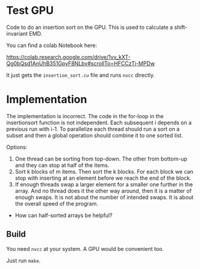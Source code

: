 # Test GPU

Code to do an insertion sort on the GPU. This is used to calculate a shift-invariant EMD.

You can find a colab Notebook here:

https://colab.research.google.com/drive/1vv_kXT-Qg0bQsd1AnUhB351GpyF8NLbv#scrollTo=HFCCzTj-MPDw

It just gets the `insertion_sort.cu` file and runs `nvcc` directly.

# Implementation

The implementation is incorrect. The code in the for-loop in the insertionsort function is not independent. Each
subsequent i depends on a previous run with i-1. To parallelize each thread should run a sort on a subset and then a
global operation should combine it to one sorted list.

Options:

1. One thread can be sorting from top-down. The other from bottom-up and they can stop at half of the items.
2. Sort k blocks of m items. Then sort the k blocks. For each block we can stop with inserting at an element before we
reach the end of the block.
3. If enough threads swap a larger element for a smaller one further in the array. And no thread does it the other
way around, then it is a matter of enough swaps. It is not about the number of intended swaps. It is about the overall
speed of the program.

- How can half-sorted arrays be helpful?


## Build

You need `nvcc` at your system. A GPU would be convenient too.

Just run `make`.
